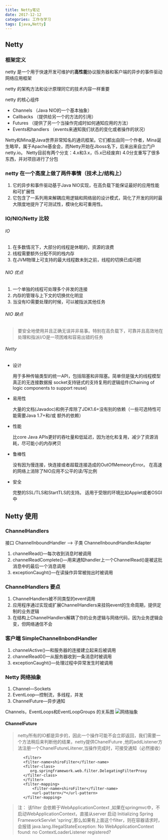 ```yaml
---
title: Netty笔记
date: 2017-12-12
categories: 工作与学习
tags: [java,Netty]
---
```

## Netty 

### 框架定义

netty 是一个用于快速开发可维护的**高性能**协议服务器和客户端的异步的事件驱动网络应用框架

 netty 的架构方法和设计原理同它的技术内容一样重要

 netty 的核心组件

  * Channels （Java NIO的一个基本抽象）
  * Callbacks （提供给另一个的方法的引用）
  * Futures （提供了另一个当操作完成时如何通知应用的方法）
  * Events和handlers （events来通知我们状态的变化或者操作的状况）

 Netty和Mina是Java世界非常知名的通讯框架。它们都出自同一个作者，Mina诞生略早，属于Apache基金会，而Netty开始在Jboss名下，后来出来自立门户netty.io。 Netty目前有两个分支：4.x和3.x，(5.x已经废弃) 4.0分支重写了很多东西，并对项目进行了分包


### netty 在一个高度上做了两件事情（技术上/结构上）
 
1. 它的异步和事件驱动基于Java NIO实现，在高负载下能保证最好的应用性能和可扩展性
2. 它包含了一系列用来解耦应用逻辑和网络层的设计模式，简化了开发的同时最大限度地提升了可测试性，模块化和可重用性。

### IO/NIO/Netty 比较
###### IO
 1. 在多数情况下，大部分的线程是休眠的，资源的浪费
 2. 线程需要额外分配不同的栈内存
 3. 在JVM物理上可支持的最大线程数未到之前，线程的切换已成问题
 
###### NIO 优点
 
 1. 一个单独的线程可处理多个并发的连接
 2. 内存的管理与上下文的切换优化明显
 3. 当没有IO需要处理的时候，可以被指派其他任务
 
###### NIO 缺点
> 要安全地使用并且正确无误并非易事。特别在高负载下，可靠并且高效地在处理和指派I/O是一项困难和容易出错的任务
 
###### Netty
 * 设计
	
	用于多种传输类型的统一API，包括阻塞和非阻塞。简单但是强大的线程模型真正的无连接数据报
	socket支持链式的支持复用的逻辑组件(Chaining of logic components to support reuse)

 * 易用性
 
	大量的文档(Javadoc)和例子库除了JDK1.6+没有别的依赖（一些可选特性可能需要Java 1.7+和/或 额外的依赖）

 * 性能 

	比core Java APIs更好的吞吐量和低延迟，因为池化和复用，减少了资源消耗，尽可能小的内存拷贝

 * 鲁棒性
	
	没有因为慢连接，快连接或者超载连接造成的OutOfMemeoryError。 在高速的网络上消除了NIO应用不公平的读/写比例
 * 安全
 
	完整的SSL/TLS和StartTLS的支持。 适用于受限的环境比如Applet或者OSGI中


## Netty 使用

### ChannelHandlers
接口 ChannelInboundHandler --> 子类 ChannelInboundHandlerAdapter

1. channelRead()—每次收到消息时被调用
2. channelReadComplete()—用来通知handler上一个ChannelRead()是被这批消息中的最后一个消息调用 
3. exceptionCaught()—在读操作异常被抛出时被调用

### ChannelHandlers 要点
1. ChannelHandlers被不同类型的event调用
2. 应用程序通过实现或扩展ChannelHandlers来挂钩event的生命周期，提供定制的业务逻辑
3. 在结构上ChannelHandlers解耦了你的业务逻辑与网络代码，因为业务逻辑会变，但网络通信不会


### 客户端 SimpleChannelInbondHandler
1. channelActive()—和服务器的连接建立起来后被调用
2. channelRead0()—从服务器收到一条消息时被调用
3. exceptionCaught()—处理过程中异常发生时被调用


### Netty 网络抽象
1. Channel—Sockets
2. EventLoop—控制流，多线程，并发
3. ChannelFuture—异步通知

 Channels，EventLoops和EventLoopGroups 的关系图
![网络抽象](http://ifeve.com/wp-content/uploads/2016/06/f3-1.jpg)

#### ChannelFuture
> netty所有的IO都是异步的，因此一个操作可能不会立即返回，我们需要一个方法稍后来判断他的结果，netty提供ChanelFuture ,他的addListener方法注册一个ChanelFutureLiitener,当操作完成时，可接受通知（必然接收）



		 	<filter>   
		    <filter-name>shiroFilter</filter-name>   
		    <filter-class>   
		       org.springframework.web.filter.DelegatingFilterProxy    
		    </filter-class>    
			</filter>    
			<filter-mapping>    
			    <filter-name>shiroFilter</filter-name>    
			    <url-pattern>/*</url-pattern>    
			</filter-mapping>

>注： 该filter 会依赖于WebApplicationContext ,如果在springmvc中，不启动WebApplicationContext，直接从server 启动  Initializing Spring FrameworkServlet 'spring',那么如果有上面这个filter，则在容器请求时，会报错
>java.lang.IllegalStateException: No WebApplicationContext found: no ContextLoaderListener registered?  